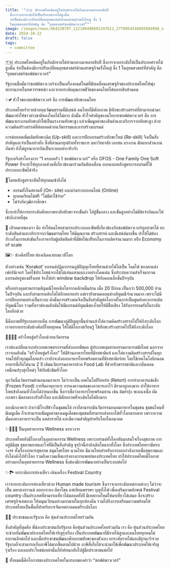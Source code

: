 ```yaml
---
title: '"🇹🇭 ประเทศไทยติดอยู่ในกับดักรายได้ปานกลางมาหลายสิบปี
  ซึ่งการจะยกระดับให้เป็นประเทศรายได้สูงนั้น
  จำเป็นต้องมีการปรับเปลี่ยนยุทธศาสตร์ด้านเศรษฐกิจครั้งใหญ่ ซึ่ง 1
  ในยุทธศาสตร์ที่สำคัญ คือ “ยุทธศาสตร์ซอฟต์พาวเวอร์”"'
image: /images/news/464229797_122189496692197611_2779054548095094998_n-2.jpg
date: 2024-10-22
draft: false
tags:
  - committee
---
```

🇹🇭 ประเทศไทยติดอยู่ในกับดักรายได้ปานกลางมาหลายสิบปี ซึ่งการจะยกระดับให้เป็นประเทศรายได้สูงนั้น จำเป็นต้องมีการปรับเปลี่ยนยุทธศาสตร์ด้านเศรษฐกิจครั้งใหญ่ ซึ่ง 1 ในยุทธศาสตร์ที่สำคัญ คือ “ยุทธศาสตร์ซอฟต์พาวเวอร์”

รัฐบาลเชื่อมั่นว่าซอฟต์พาวเวอร์จะเป็นเครื่องยนต์ใหม่ที่ขับเคลื่อนเศรษฐกิจของประเทศไทยให้พุ่งทะยานภายในทศวรรษหน้า และจะยกระดับคุณภาพชีวิตของคนไทยได้หลายสิบล้านคน

✨💕 หัวใจของซอฟต์พาวเวอร์ คือ การพัฒนาทักษะคนไทย

ประเทศไทยร่ำรวยด้วยทุนวัฒนธรรมที่มีเสน่ห์ คนไทยก็มีศักยภาพ มีทักษะสร้างสรรค์ที่สามารถนำมาพัฒนาทำให้ชาวต่างชาติหลงใหลได้ไม่ยาก ดังนั้น หัวใจสำคัญของนโยบายซอฟต์พาวเวอร์ คือ การพัฒนาแรงงานทักษะต่ำให้เป็นแรงงานทักษะสูง แล้วเพิ่มมูลค่าของสินค้าและบริการจากทักษะสูง ด้วยความคิดสร้างสรรค์ที่ต่อยอดด้วยนวัตกรรมและการสร้างแบรนด์

การต่อยอดเพิ่มเติมทักษะเดิม (Up-skill) และการฝึกอบรมสร้างทักษะใหม่ (Re-skill) จึงเป็นสิ่งสำคัญและจำเป็นอย่างยิ่ง ซึ่งที่ผ่านมาทุกฝ่ายทั้งราชการ มหาวิทยาลัย เอกชน แรงงาน มักแยกส่วนงานกันทำ ยังไม่บูรณาการกันเป็นระบบอย่างจริงจัง

รัฐบาลจึงทำโครงการ “1 ครอบครัว 1 ซอฟต์พาวเวอร์” หรือ OFOS - One Family One Soft Power ที่จะทำให้ทุกภาคส่วนที่เกี่ยวข้องมาร่วมกันขับเคลื่อน ออกแบบหลักสูตรการอบรมที่ใช้ประกอบอาชีพได้จริง

🧾โดยหลักสูตรจะเปิดให้ทุกคนเข้าถึงได้

- อบรมทั้งในสถานที่ (On- site) และผ่านระบบออนไลน์ (Online)
- ทุกคนเรียนได้ฟรี “ไม่มีค่าใช้จ่าย”
- ไม่จำกัดวุฒิการศึกษา

ซึ่งจะทำให้การยกระดับศักยภาพระดับทักษะจากขั้นต่ำ ไปสู่ขั้นกลาง และขั้นสูงอย่างไม่มีข้อจำกัดและให้เข้าถึงง่ายที่สุด

📌 เป้าหมายของเรา คือ ทำให้คนไทยสามารถประกอบอาชีพที่เกี่ยวข้องกับซอฟต์พาวเวอร์ทุกสาขาได้ ยกระดับสินค้าและบริการจากวัฒนธรรมไทย ให้มีคุณภาพ สร้างสรรค์ และมีเสน่ห์มากขึ้น ทำให้ไม่ต้องกังวลในการแข่งขันเรื่องราคากับผู้ผลิตสินค้าที่มีข้อได้เปรียบในการผลิตจำนวนมาก หรือ Economy of scale

🖼️✨ ช่างศิลป์ไทย ต้องเฉิดฉายบนเวทีโลก

ตัวอย่างเช่น ‘Korakot’ แบรนด์ปฏิมากรรมภูมิปัญญาไทยที่สานด้วยไม้ไผ่เป็น โคมไฟ ของตกแต่ง เฟอร์นิเจอร์ โดยใช้ประโยชน์จากไม้ไผ่เล่นแสงและเงาอย่างโดดเด่น ซึ่งประสบความสำเร็จมากจนแบรนด์หรูของฝรั่งเศส จ้างให้ทำ window backdrop ให้กับคอลเล็กชั่นปัจจุบัน

หรืออย่างอุตสาหกรรมอัญมณีไทยเติบโตจากหลักหมื่นล้าน เมื่อ 20 ปีก่อน เป็นกว่า 500,000 ล้านในปัจจุบัน และยังสามารถเติบโตได้อีกหลายเท่า แต่เรายังขาดแคลนช่างอัญมณีจำนวนมาก เพราะไม่มีการฝึกอบรมอย่างเป็นระบบ ดังนั้นการสร้างคนจึงเป็นสิ่งสำคัญต่อโอกาสในการเป็นศูนย์กลางการผลิตอัญมณีโลก รวมทั้งเราต้องผลักดันให้มีแบรนด์อัญมณีของไทยให้มีชื่อเสียง ได้รับการยอมรับในระดับโลกอีกด้วย

นี่คือภาพที่รัฐบาลอยากเห็น การพัฒนาภูมิปัญญาพื้นบ้านแล้วใส่ความคิดสร้างสรรค์ไปให้ถึงระดับโลก เราอยากยกระดับช่างศิลป์ไทยทุกคน ให้ได้มีโอกาสเรียนรู้ ใช้ทักษะสร้างสรรค์ไปให้ถึงระดับโลก

👩🏻‍🍳✨ ครัวไทยสู่ครัวโลกด้วยนวัตกรรม

เราต้องเปลี่ยนจากประเทศเกษตรกรรมที่ส่งออกพืชผล สู่ประเทศอุตสาหกรรมอาหารสมัยใหม่ นอกจากเราจะผลักดัน “ครัวไทยสู่ครัวโลก” ให้มีร้านอาหารไทยที่มีรสชาติแท้ และใส่ความคิดสร้างสรรค์ในทุกจานไปทั่วทุกมุมโลกแล้ว เรายังจะส่งออกอาหารไทยพร้อมทานที่มีรสชาติอร่อย โดยใช้เทคโนโลยีถนอมอาหารที่เก็บได้นาน 2 ปี เติมนวัตกรรมอาหารด้วย Food Lab ที่ช่วยรักษารสชาติและกลิ่นหอมเหมือนปรุงสุกใหม่ๆ ให้กับนักชิมทั่วโลก

ทุกวันนี้นวัตกรรมด้านถนอมอาหาร ไม่ว่าจะเป็น เทคโนโลยีรีทอร์ท (Retort) การทำอาหารแช่แข็ง (Frozen Food) การยืดอายุอาหาร การคงความสดของอาหารเอาไว้ มีราคาถูกลงมาก ทำให้อาหารไทยเข้าถึงคนทั่วโลกได้ง่ายมากขึ้น ซึ่งเราเชื่อว่าอาหารไทยพร้อมทาน เช่น ต้มยำกุ้ง พะแนงเนื้อ ผัดกะเพรา มีตลาดรองรับทั่วโลก และมีศักยภาพที่จะเติบโตได้อีกมาก

ลองนึกภาพว่า ถ้าเรามีโรงสีข้าวในชุมชนได้ เราก็สามารถมีนวัตกรรมถนอมอาหารในชุมชน ชุมชนไหนที่มีเมนูเด็ด ก็จะสามารถเพิ่มมูลค่าของเมนูเด็ดของชุมชนที่สามารถส่งออกได้ทั่วโลกมากมาย เพราะความมั่นคงทางอาหารจะเป็น แหล่งรายได้ และมีความสำคัญสำหรับโลกในอนาคต

✨💆🏻‍♀️ ปั้นอุตสาหกรรม Wellness ครบวงจร

ประเทศไทยยังมีโอกาสในอุตสาหกรรม Wellness เพราะเทรนด์ทั้งโลกหันมาสนใจเรื่องสุขภาพ การอยู่ดีมีสุข สุขภาพกายและใจที่ดีเป็นสิ่งสำคัญ ธุรกิจนี้กำลังเติบโตมากทั้งโลก ซึ่งประเทศไทยเรามีครบวงจร ทั้งเรื่องอาหารสุขภาพ สมุนไพรไทย นวดไทย มีมวยไทยสำหรับการออกกำลังกายเพื่อสุขภาพและยังโด่งดังไปทั่วโลก รวมถึงความแข็งแกร่งทางการแพทย์ของประเทศไทย ทำให้ประเทศไทยมีโอกาสอย่างมากในอุตสาหกรรม Wellness ซึ่งต้องมีการพัฒนาอย่างเป็นระบบต่อไป

✨🏞️ ยกระดับการท่องเที่ยว เดินเครื่อง Festival Country

เราจะยกระดับการท่องเที่ยวด้วย Human made tourism ซึ่งเราจะยกระดับเทศกาลต่างๆ ไม่ว่าจะเป็น มหาสงกรานต์ ลอยกระทง ผีตาโขน แห่เทียนพรรษา บุญบั้งไฟ เพื่อเสริมภาพลักษณ์ Festival country เป็นประเทศที่สามารถเที่ยวได้ตลอดทั้งปี มีเทศกาลใหม่ให้มาเที่ยวได้เสมอ ซึ่งจะสร้างเศรษฐกิจเทศกาล ให้หมุนเวียนอย่างมากมายในทุกท้องถิ่น รวมไปถึงการเตรียมความพร้อมให้ประเทศไทยเป็นพื้นที่สำหรับการจัดเทศกาลดนตรีระดับโลก

🤝✨ ประชาชนและรัฐบาล คือ หุ้นส่วนประเทศไทยร่วมกัน

สิ่งสำคัญที่สุดคือ พี่น้องประชาชนกับรัฐบาล คือหุ้นส่วนประเทศไทยร่วมกัน เรา คือ หุ้นส่วนประเทศไทยจะช่วยกันพัฒนาประเทศไทยให้เจริญรุ่งเรือง เป็นประเทศพัฒนาที่มีรายได้สูงและคนไทยทุกคนไม่ยากจนอีกต่อไป และเมื่อประชาชนพัฒนาศักยภาพทักษะของตัวเอง ยกระดับรายได้และมีฐานะร่ำรวย รัฐบาลก็จะสามารถเก็บภาษีได้มากขึ้นตามไปด้วย ภาษีที่เก็บได้จะนำมาใช้เพื่อพัฒนาประเทศให้เจริญรุ่งเรือง และผลประโยชน์เหล่านั้นก็ยังย้อนกลับไปสู่มือประชาชนต่อไป

📌 ทั้งหมดนี้คือโอกาสของประเทศไทยในกรอบของคำว่า “ซอฟต์พาวเวอร์”
